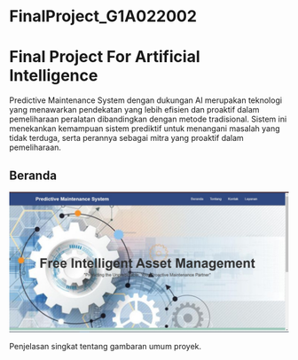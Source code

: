 # FinalProject_G1A022002
# Final Project For Artificial Intelligence

Predictive Maintenance System dengan dukungan AI merupakan teknologi yang menawarkan pendekatan yang lebih efisien dan proaktif dalam pemeliharaan peralatan dibandingkan dengan metode tradisional. Sistem ini menekankan kemampuan sistem prediktif untuk menangani masalah yang tidak terduga, serta perannya sebagai mitra yang proaktif dalam pemeliharaan.

## Beranda

![Beranda](img/beranda.png)

Penjelasan singkat tentang gambaran umum proyek.
